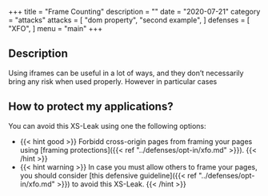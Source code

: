 +++
title = "Frame Counting"
description = ""
date = "2020-07-21"
category = "attacks"
attacks = [
    "dom property",
    "second example",
]
defenses = [
    "XFO",
]
menu = "main"
+++

## Description

Using iframes can be useful in a lot of ways, and they don’t necessarily bring any risk when used properly. However in particular cases


## How to protect my applications?

You can avoid this XS-Leak using one the following options:

- {{< hint good >}}
Forbidd cross-origin pages from framing your pages using [framing protections]({{< ref "../defenses/opt-in/xfo.md" >}}).
{{< /hint >}}
- {{< hint warning >}}
In case you must allow others to frame your pages, you should consider [this defensive guideline]({{< ref "../defenses/opt-in/xfo.md" >}}) to avoid this XS-Leak.
{{< /hint >}}

